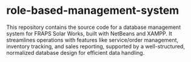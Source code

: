 # role-based-management-system
This repository contains the source code for a database management system for FRAPS Solar Works, built with NetBeans and XAMPP. It streamlines operations with features like service/order management, inventory tracking, and sales reporting, supported by a well-structured, normalized database design for efficient data handling.
